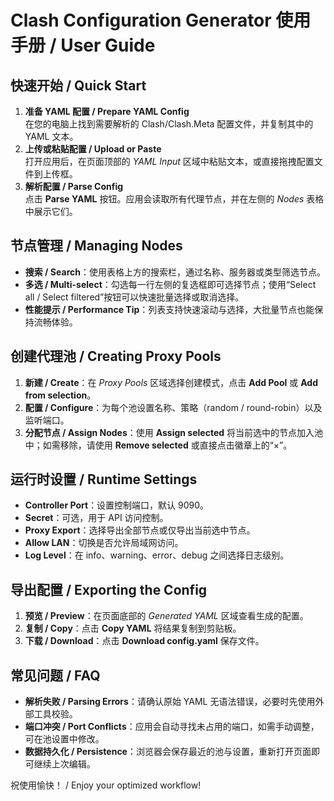 # Clash Configuration Generator 使用手册 / User Guide

## 快速开始 / Quick Start
1. **准备 YAML 配置 / Prepare YAML Config**  
   在您的电脑上找到需要解析的 Clash/Clash.Meta 配置文件，并复制其中的 YAML 文本。
2. **上传或粘贴配置 / Upload or Paste**  
   打开应用后，在页面顶部的 *YAML Input* 区域中粘贴文本，或直接拖拽配置文件到上传框。
3. **解析配置 / Parse Config**  
   点击 **Parse YAML** 按钮。应用会读取所有代理节点，并在左侧的 *Nodes* 表格中展示它们。

## 节点管理 / Managing Nodes
- **搜索 / Search**：使用表格上方的搜索栏，通过名称、服务器或类型筛选节点。
- **多选 / Multi-select**：勾选每一行左侧的复选框即可选择节点；使用“Select all / Select filtered”按钮可以快速批量选择或取消选择。
- **性能提示 / Performance Tip**：列表支持快速滚动与选择，大批量节点也能保持流畅体验。

## 创建代理池 / Creating Proxy Pools
1. **新建 / Create**：在 *Proxy Pools* 区域选择创建模式，点击 **Add Pool** 或 **Add from selection**。
2. **配置 / Configure**：为每个池设置名称、策略（random / round-robin）以及监听端口。
3. **分配节点 / Assign Nodes**：使用 **Assign selected** 将当前选中的节点加入池中；如需移除，请使用 **Remove selected** 或直接点击徽章上的“×”。

## 运行时设置 / Runtime Settings
- **Controller Port**：设置控制端口，默认 9090。
- **Secret**：可选，用于 API 访问控制。
- **Proxy Export**：选择导出全部节点或仅导出当前选中节点。
- **Allow LAN**：切换是否允许局域网访问。
- **Log Level**：在 info、warning、error、debug 之间选择日志级别。

## 导出配置 / Exporting the Config
1. **预览 / Preview**：在页面底部的 *Generated YAML* 区域查看生成的配置。
2. **复制 / Copy**：点击 **Copy YAML** 将结果复制到剪贴板。
3. **下载 / Download**：点击 **Download config.yaml** 保存文件。

## 常见问题 / FAQ
- **解析失败 / Parsing Errors**：请确认原始 YAML 无语法错误，必要时先使用外部工具校验。
- **端口冲突 / Port Conflicts**：应用会自动寻找未占用的端口，如需手动调整，可在池设置中修改。
- **数据持久化 / Persistence**：浏览器会保存最近的池与设置，重新打开页面即可继续上次编辑。

祝使用愉快！ / Enjoy your optimized workflow!
